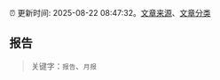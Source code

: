 :alarm_clock: 更新时间: 2025-08-22 08:47:32。[文章来源](/README.md)、[文章分类](/TAGS.md)

## 报告


> 关键字：`报告`、`月报`



